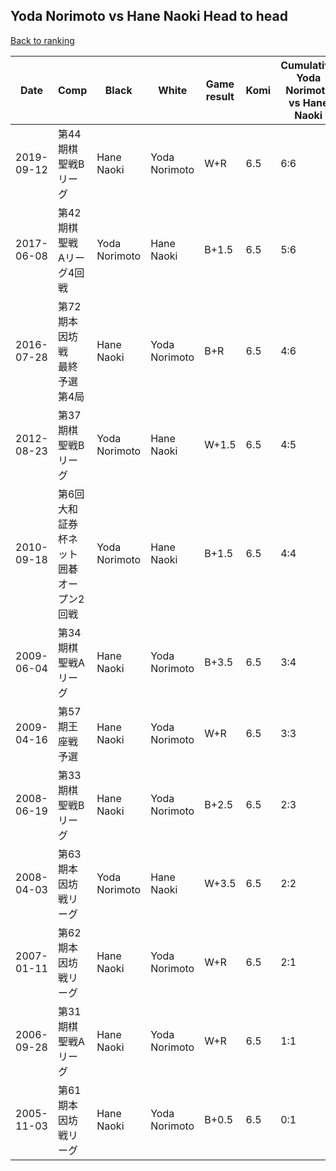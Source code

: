 ## Yoda Norimoto vs Hane Naoki Head to head

[Back to ranking](../../index.md)




| **Date** | **Comp** | **Black** | **White** | **Game result** | **Komi** | **Cumulative Yoda Norimoto vs Hane Naoki** | **Yoda Norimoto streak** | **Hane Naoki streak** | 
| --- | --- | --- | --- | --- | --- | --- | --- | --- |
| 2019-09-12 | 第44期棋聖戦Bリーグ | Hane Naoki | Yoda Norimoto | W+R | 6.5 | 6:6 | 2 | 0 | 
| 2017-06-08 | 第42期棋聖戦　Aリーグ4回戦 | Yoda Norimoto | Hane Naoki | B+1.5 | 6.5 | 5:6 | 1 | 0 | 
| 2016-07-28 | 第72期本因坊戦　最終予選第4局 | Hane Naoki | Yoda Norimoto | B+R | 6.5 | 4:6 | 0 | 2 | 
| 2012-08-23 | 第37期棋聖戦Bリーグ | Yoda Norimoto | Hane Naoki | W+1.5 | 6.5 | 4:5 | 0 | 1 | 
| 2010-09-18 | 第6回大和証券杯ネット囲碁オープン2回戦 | Yoda Norimoto | Hane Naoki | B+1.5 | 6.5 | 4:4 | 1 | 0 | 
| 2009-06-04 | 第34期棋聖戦Aリーグ | Hane Naoki | Yoda Norimoto | B+3.5 | 6.5 | 3:4 | 0 | 1 | 
| 2009-04-16 | 第57期王座戦予選 | Hane Naoki | Yoda Norimoto | W+R | 6.5 | 3:3 | 1 | 0 | 
| 2008-06-19 | 第33期棋聖戦Bリーグ | Hane Naoki | Yoda Norimoto | B+2.5 | 6.5 | 2:3 | 0 | 2 | 
| 2008-04-03 | 第63期本因坊戦リーグ | Yoda Norimoto | Hane Naoki | W+3.5 | 6.5 | 2:2 | 0 | 1 | 
| 2007-01-11 | 第62期本因坊戦リーグ | Hane Naoki | Yoda Norimoto | W+R | 6.5 | 2:1 | 2 | 0 | 
| 2006-09-28 | 第31期棋聖戦Aリーグ | Hane Naoki | Yoda Norimoto | W+R | 6.5 | 1:1 | 1 | 0 | 
| 2005-11-03 | 第61期本因坊戦リーグ | Hane Naoki | Yoda Norimoto | B+0.5 | 6.5 | 0:1 | 0 | 1 |




